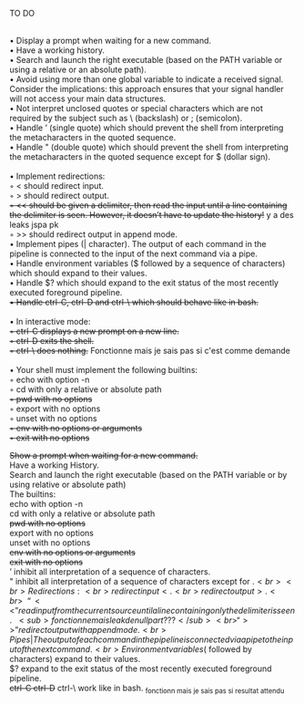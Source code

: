 TO DO   <br> <br>


• Display a prompt when waiting for a new command.<br>
• Have a working history.<br>
• Search and launch the right executable (based on the PATH variable or using a
relative or an absolute path).<br>
• Avoid using more than one global variable to indicate a received signal. Consider
the implications: this approach ensures that your signal handler will not access your
main data structures.<br>
• Not interpret unclosed quotes or special characters which are not required by the
subject such as \ (backslash) or ; (semicolon).<br>
• Handle ’ (single quote) which should prevent the shell from interpreting the metacharacters in the quoted sequence.<br>
• Handle " (double quote) which should prevent the shell from interpreting the metacharacters in the quoted sequence except for $ (dollar sign).<br><br>
• Implement redirections:<br>
◦ < should redirect input.<br>
◦ > should redirect output.<br>
~~◦ << should be given a delimiter, then read the input until a line containing the
delimiter is seen. However, it doesn’t have to update the history!~~ y a des leaks jspa pk <br>
◦ >> should redirect output in append mode.<br>
• Implement pipes (| character). The output of each command in the pipeline is
connected to the input of the next command via a pipe.<br>
• Handle environment variables ($ followed by a sequence of characters) which
should expand to their values.<br>
• Handle $? which should expand to the exit status of the most recently executed
foreground pipeline.<br>
~~• Handle ctrl-C, ctrl-D and ctrl-\ which should behave like in bash.~~ <br><br>
• In interactive mode:<br>
~~◦ ctrl-C displays a new prompt on a new line.~~ <br>
~~◦ ctrl-D exits the shell.~~ <br>
~~◦ ctrl-\ does nothing.~~  Fonctionne mais je sais pas si c'est comme demande <br><br>
• Your shell must implement the following builtins:<br>
◦ echo with option -n<br>
◦ cd with only a relative or absolute path<br>
~~◦ pwd with no options~~ <br>
◦ export with no options<br>
◦ unset with no options<br>
~~◦ env with no options or arguments~~ <br>
~~◦ exit with no options~~ <br>






~~Show a prompt when waiting for a new command.~~  <br>
Have a working History.<br>
Search and launch the right executable (based on the PATH variable or by using relative or absolute path)<br>
The builtins:<br>
echo with option -n<br>
cd with only a relative or absolute path<br>
~~pwd with no options<br>~~
export with no options<br>
unset with no options<br>
~~env with no options or arguments~~ <br>
~~exit with no options~~ <br>
’ inhibit all interpretation of a sequence of characters.<br>
" inhibit all interpretation of a sequence of characters except for $.<br>
<br>
Redirections:<br>
redirect input <  .<br>
redirect output > .<br>
~~“<<” read input from the current source until a line containing only the delimiter is seen.~~ <sub>fonctionne mais leak de nullpart ???</sub> <br>
“>>” redirect output with append mode.<br>
Pipes | The output of each command in the pipeline is connected via a pipe to the input of the next command.<br>
Environment variables ($ followed by characters) expand to their values.<br>
$? expand to the exit status of the most recently executed foreground pipeline.<br>
~~ctrl-C ctrl-D~~ ctrl-\ work like in bash. <sub> fonctionn mais je sais pas si resultat attendu </sub> <br>
